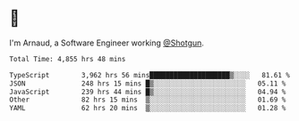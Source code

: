 # 👋

I'm Arnaud, a Software Engineer working [@Shotgun](https://shotgun.live).

<!--START_SECTION:waka-->

```txt
Total Time: 4,855 hrs 48 mins

TypeScript        3,962 hrs 56 mins████████████████████▒░░░░   81.61 %
JSON              248 hrs 15 mins █▒░░░░░░░░░░░░░░░░░░░░░░░   05.11 %
JavaScript        239 hrs 44 mins █▒░░░░░░░░░░░░░░░░░░░░░░░   04.94 %
Other             82 hrs 15 mins  ▒░░░░░░░░░░░░░░░░░░░░░░░░   01.69 %
YAML              62 hrs 20 mins  ▒░░░░░░░░░░░░░░░░░░░░░░░░   01.28 %
```

<!--END_SECTION:waka-->
